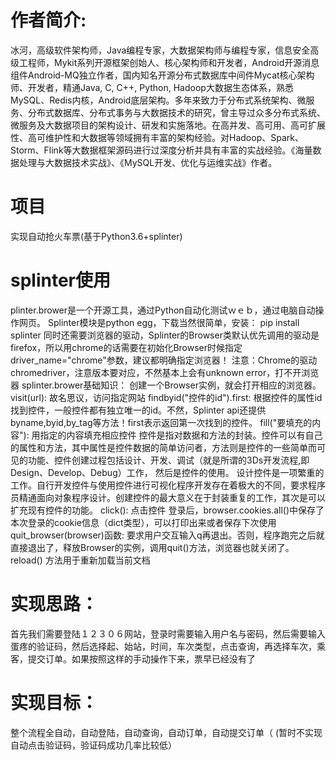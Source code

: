 # 作者简介: 
冰河，高级软件架构师，Java编程专家，大数据架构师与编程专家，信息安全高级工程师，Mykit系列开源框架创始人、核心架构师和开发者，Android开源消息组件Android-MQ独立作者，国内知名开源分布式数据库中间件Mycat核心架构师、开发者，精通Java, C, C++, Python, Hadoop大数据生态体系，熟悉MySQL、Redis内核，Android底层架构。多年来致力于分布式系统架构、微服务、分布式数据库、分布式事务与大数据技术的研究，曾主导过众多分布式系统、微服务及大数据项目的架构设计、研发和实施落地。在高并发、高可用、高可扩展性、高可维护性和大数据等领域拥有丰富的架构经验。对Hadoop、Spark、Storm、Flink等大数据框架源码进行过深度分析并具有丰富的实战经验。《海量数据处理与大数据技术实战》、《MySQL开发、优化与运维实战》作者。

# 项目
实现自动抢火车票(基于Python3.6+splinter)

# splinter使用
plinter.brower是一个开源工具，通过Python自动化测试ｗｅｂ，通过电脑自动操作网页。
Splinter模块是python egg，下载当然很简单，安装： pip install splinter
同时还需要浏览器的驱动，Splinter的Browser类默认优先调用的驱动是firefox，所以用chrome的话需要在初始化Browser时候指定driver_name="chrome"参数，建议都明确指定浏览器！
注意：Chrome的驱动chromedriver，注意版本要对应，不然基本上会有unknown error，打不开浏览器
splinter.brower基础知识：
创建一个Browser实例，就会打开相应的浏览器。
visit(url): 故名思议，访问指定网站
findbyid("控件的id").first: 根据控件的属性id找到控件，一般控件都有独立唯一的id。不然，Splinter api还提供byname,byid,by_tag等方法！first表示返回第一次找到的控件。
fill("要填充的内容"): 用指定的内容填充相应控件
控件是指对数据和方法的封装。控件可以有自己的属性和方法，其中属性是控件数据的简单访问者，方法则是控件的一些简单而可见的功能、控件创建过程包括设计、开发、调试（就是所谓的3Ds开发流程,即Design、Develop、Debug）工作， 然后是控件的使用。
设计控件是一项繁重的工作。自行开发控件与使用控件进行可视化程序开发存在着极大的不同，要求程序员精通面向对象程序设计。创建控件的最大意义在于封装重复的工作，其次是可以扩充现有控件的功能。
click(): 点击控件
登录后，browser.cookies.all()中保存了本次登录的cookie信息（dict类型），可以打印出来或者保存下次使用
quit_browser(browser)函数: 要求用户交互输入q再退出。否则，程序跑完之后就直接退出了，释放Browser的实例，调用quit()方法，浏览器也就关闭了。
reload() 方法用于重新加载当前文档

# 实现思路：
首先我们需要登陆１２３０６网站，登录时需要输入用户名与密码，然后需要输入蛋疼的验证码，然后选择起、始站，时间，车次类型，点击查询，再选择车次，乘客，提交订单。如果按照这样的手动操作下来，票早已经没有了

# 实现目标：
整个流程全自动，自动登陆，自动查询，自动订单，自动提交订单（ (暂时不实现自动点击验证码，验证码成功几率比较低）


